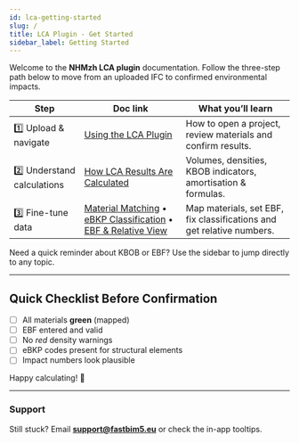 ```yaml
---
id: lca-getting-started
slug: /
title: LCA Plugin - Get Started
sidebar_label: Getting Started
---
```


Welcome to the **NHMzh LCA plugin** documentation. Follow the three-step path below to move from an uploaded IFC to confirmed environmental impacts.

| Step | Doc link | What you’ll learn |
|------|----------|-------------------|
| 1️⃣ Upload & navigate | [Using the LCA Plugin](/lca-plugin-guide) | How to open a project, review materials and confirm results. |
| 2️⃣ Understand calculations | [How LCA Results Are Calculated](/lca-calculation) | Volumes, densities, KBOB indicators, amortisation & formulas. |
| 3️⃣ Fine-tune data | [Material Matching](/lca-materials) • [eBKP Classification](/lca-ebkp) • [EBF & Relative View](/lca-ebf) | Map materials, set EBF, fix classifications and get relative numbers. |

Need a quick reminder about KBOB or EBF? Use the sidebar to jump directly to any topic.

---

## Quick Checklist Before Confirmation

- [ ] All materials **green** (mapped)  
- [ ] EBF entered and valid  
- [ ] No *red* density warnings  
- [ ] eBKP codes present for structural elements  
- [ ] Impact numbers look plausible

Happy calculating! 🎉

---

### Support
Still stuck? Email **support@fastbim5.eu** or check the in-app tooltips. 